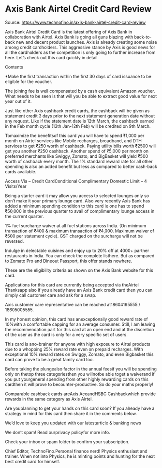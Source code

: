 # Axis Bank Airtel Credit Card Review

Source: https://www.technofino.in/axis-bank-airtel-credit-card-review

Axis Bank Airtel Credit Card is the latest offering of Axis Bank in collaboration with Airtel. Axis Bank is going all guns blazing with back-to-back new and decent product launches. Axis is already creating some noise among credit cardholders. This aggressive stance by Axis is good news for all the cardholders as the competition is only going to further increase from here. Let’s check out this card quickly in detail.

Contents

*Make the first transaction within the first 30 days of card issuance to be eligible for the voucher.

The joining fee is well compensated by a cash equivalent Amazon voucher. What needs to be seen is that will you be able to extract good value for next year out of it.

Just like other Axis cashback credit cards, the cashback will be given as statement credit 3 days prior to the next statement generation date without any request. Like if the statement date is 12th March, the cashback earned in the Feb month cycle (13th Jan-12th Feb) will be credited on 9th March.

Tomaximize the benefitsof this card you will have to spend ₹1,000 per month on Airtel services like Mobile recharges, broadband, and DTH services to get ₹250 worth of cashback. Paying utility bills worth ₹2500 will get you another ₹250 cashback. Another spend of ₹5,000 per month on preferred merchants like Swiggy, Zomato, and BigBasket will yield ₹500 worth of cashback every month. The 1% standard reward rate for all other spending is also an added benefit but less as compared to better cash-back cards available.

Access Via – Credit CardConditional Complimentary Domestic Limit – 4 Visits/Year

Being a starter card it may allow you access to selected lounges only so don’t make it your primary lounge card. Also very recently Axis Bank has added a minimum spending condition to this card ie one has to spend ₹50,000 in the previous quarter to avail of complimentary lounge access in the current quarter.

1% fuel surcharge waiver at all fuel stations across India. (On minimum transaction of ₹400 & maximum transaction of ₹4,000. Maximum waiver of ₹500 per statement cycle). GST charged on the surcharge will not be reversed.

Indulge in delectable cuisines and enjoy up to 20% off at 4000+ partner restaurants in India. You can check the complete listhere. But as compared to Zomato Pro and Dineout Passport, this offer stands nowhere.

These are the eligibility criteria as shown on the Axis Bank website for this card.

Applications for this card are currently being accepted via theAirtel Thanksapp also if you already have an Axis Bank credit card then you can simply call customer care and ask for a swap.

Axis customer care representative can be reached at18604195555 / 18605005555.

In my honest opinion, this card has anexceptionally good reward rate of 10%with a comfortable capping for an average consumer. Still, I am leaving the recommendation part for this card at an open end and at the discretion of the user as the card is only for a very specific set of users.

This card is ano-brainer for anyone with high exposure to Airtel products due to a whopping 25% reward rate even on prepaid recharges. With exceptional 10% reward rates on Swiggy, Zomato, and even Bigbasket this card can prove to be a great family card too.

Before taking the plungealso factor in the annual feesif you will be spending only on thetop three categoriesthen you willnotbe able toget a waiverand if you put yourgeneral spending from other highly rewarding cards on this cardthen it will prove to becounter-productive. So do your maths properly!

Comparable cashback cards areAxis AceandHSBC Cashbackwhich provide rewards in the same category as Axis Airtel.

Are youplanning to get your hands on this card soon? If you already have a strategy in mind for this card then share it in the comments below.

We’d love to keep you updated with our latestarticle & banking news

We don’t spam! Read ourprivacy policyfor more info.

Check your inbox or spam folder to confirm your subscription.

Chief Editor, TechnoFino.Personal finance nerd! Physics enthusiast and trainer. When not into Physics, he is minting points and hunting for the next best credit card for himself.